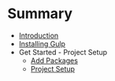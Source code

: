# Summary

* [Introduction](README.md)
* [Installing Gulp](installing_gulp.md)
* Get Started - Project Setup
   * [Add Packages](add_packages.md)
   * [Project Setup](project_setup.md)

